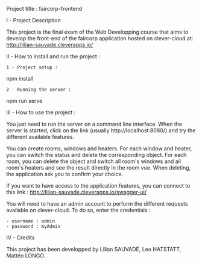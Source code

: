 Project title : faircorp-frontend

I - Project Description

This project is the final exam of the Web Developping course that aims to develop the front-end of the faircorp application hosted on clever-cloud at: 
http://lilian-sauvade.cleverapps.io/

II - How to install and run the project :

	1 - Project setup :
npm install

	2 - Running the server :
npm run serve

III - How to use the project :

You just need to run the server on a command line interface.
When the server is started, click on the link (usually http://localhost:8080/) and try the different available features.

You can create rooms, windows and heaters.
For each window and heater, you can switch the status and delete the corresponding object.
For each room, you can delete the object and switch all room's windows and all room's heaters and see the result directly in the room vue.
When deleting, the application ask you to confirm your choice.


If you want to have access to the application features, you can connect to this link :
http://lilian-sauvade.cleverapps.io/swagger-ui/

You will need to have an admin account to perform the different requests available on clever-cloud.
To do so, enter the credentials :

	- username : admin
	- password : myAdmin

IV - Credits

This project has been developped by Lilian SAUVADÉ, Leo HATSTATT, Mattéo LONGO.
